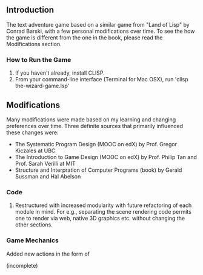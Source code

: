 ## Introduction
The text adventure game based on a similar game from "Land of Lisp" by Conrad Barski, with a few personal modifications over time. To see the how the game is different from the one in the book, please read the Modifications section.

### How to Run the Game
1. If you haven't already, install CLISP.
2. From your command-line interface (Terminal for Mac OSX), run 'clisp the-wizard-game.lsp'


## Modifications
Many modifications were made based on my learning and changing preferences over time. Three definite sources that primarily influenced these changes were: 
* The Systematic Program Design (MOOC on edX) by Prof. Gregor Kiczales at UBC
* The Introduction to Game Design (MOOC on edX) by Prof. Philip Tan and Prof. Sarah Verilli at MIT
* Structure and Interpration of Computer Programs (book) by Gerald Sussman and Hal Abelson

### Code
1. Restructured with increased modularity with future refactoring of each module in mind. For e.g., separating the scene rendering code permits one to render via web, native 3D graphics etc. without changing the other sections.

### Game Mechanics
Added new actions in the form of

(incomplete)

